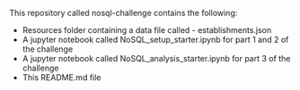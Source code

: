 This repository called nosql-challenge contains the following:
  - Resources folder containing a data file called
          - establishments.json
  - A jupyter notebook called NoSQL_setup_starter.ipynb for part 1 and 2 of the challenge
  - A jupyter notebook called NoSQL_analysis_starter.ipynb for part 3 of the challenge
  - This README.md file
